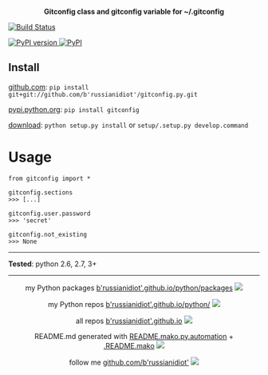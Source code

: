 <p align="center">
	<b>Gitconfig class and gitconfig variable for ~/.gitconfig</b>
</p>

<p>
	<a href="https://travis-ci.org/b'russianidiot'/gitconfig.py" class="reference external">
		<img src="https://travis-ci.org/b'russianidiot'/gitconfig.py.svg?branch=master" alt="Build Status">
	</a>
	<!--
	<a href="https://codecov.io/github/b'russianidiot'/gitconfig.py/">
		<img src="https://img.shields.io/codecov/c/github/b'russianidiot'/gitconfig.py.svg" alt="Codecov">
	</a>
	-->
</p>
<p>
	<a href="http://badge.fury.io/py/gitconfig" class="reference external">
		<img src="https://badge.fury.io/py/gitconfig.svg" alt="PyPI version">
	</a>
	<a href="https://pypi.python.org/pypi/gitconfig">
		<img src="https://img.shields.io/pypi/pyversions/gitconfig.svg" alt="PyPI">
	</a>

</p>

	
Install
-------

[github.com](http://github.com/b'russianidiot'/gitconfig.py):
`pip install git+git://github.com/b'russianidiot'/gitconfig.py.git`

[pypi.python.org](https://pypi.python.org): `pip install gitconfig`

[download](https://github.com/b'russianidiot'/gitconfig.py/archive/master.zip): `python setup.py install` or `setup/.setup.py develop.command` 

	

	

Usage 
=====
```
from gitconfig import *

gitconfig.sections
>>> [...]

gitconfig.user.password
>>> 'secret'

gitconfig.not_existing
>>> None
```

---

**Tested**: python 2.6, 2.7, 3+

---

<p align="center">
my Python packages 
<a href="http://b'russianidiot'.github.io/python/packages">b'russianidiot'.github.io/python/packages</a> <img src="http://b'russianidiot'.github.io/images/python/16.png" />
</p>
<p align="center">
my Python repos <a href="http://b'russianidiot'.github.io/python/">b'russianidiot'.github.io/python/</a>
<img src="http://b'russianidiot'.github.io/images/python/16.png" />
</p>

<p align="center">
	all repos <a href="http://b'russianidiot'.github.io/">b'russianidiot'.github.io</a> <img src="http://b'russianidiot'.github.io/images/star/16.png" />
</p>

<p align="center">
	README.md generated with <a href="https://github.com/b'russianidiot'/README.mako.py.automation">README.mako.py.automation</a> + <a href="https://github.com/b'russianidiot'/.README.mako">.README.mako</a> 
<img src="http://b'russianidiot'.github.io/images/book/16.png">
</p>

<p align="center">
	follow me <a href="http://github.com/b'russianidiot'">github.com/b'russianidiot'</a>
<img src="http://b'russianidiot'.github.io/images/github/16.png" />
</p>